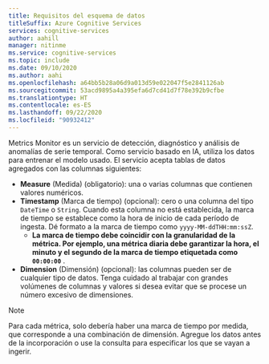 ```yaml
---
title: Requisitos del esquema de datos
titleSuffix: Azure Cognitive Services
services: cognitive-services
author: aahill
manager: nitinme
ms.service: cognitive-services
ms.topic: include
ms.date: 09/10/2020
ms.author: aahi
ms.openlocfilehash: a64bb5b28a06d9a013d59e022047f5e2841126ab
ms.sourcegitcommit: 53acd9895a4a395efa6d7cd41d7f78e392b9cfbe
ms.translationtype: HT
ms.contentlocale: es-ES
ms.lasthandoff: 09/22/2020
ms.locfileid: "90932412"
---
```

Metrics Monitor es un servicio de detección, diagnóstico y análisis de anomalías de serie temporal. Como servicio basado en IA, utiliza los datos para entrenar el modelo usado. El servicio acepta tablas de datos agregados con las columnas siguientes:

* **Measure** (Medida) (obligatorio): una o varias columnas que contienen valores numéricos.
* **Timestamp** (Marca de tiempo) (opcional): cero o una columna del tipo `DateTime` o `String`. Cuando esta columna no está establecida, la marca de tiempo se establece como la hora de inicio de cada período de ingesta. Dé formato a la marca de tiempo como `yyyy-MM-ddTHH:mm:ssZ`. 
  * **La marca de tiempo debe coincidir con la granularidad de la métrica. Por ejemplo, una métrica diaria debe garantizar la hora, el minuto y el segundo de la marca de tiempo etiquetada como `00:00:00`** .
* **Dimension** (Dimensión) (opcional): las columnas pueden ser de cualquier tipo de datos. Tenga cuidado al trabajar con grandes volúmenes de columnas y valores si desea evitar que se procese un número excesivo de dimensiones.

> [!Note]
> Para cada métrica, solo debería haber una marca de tiempo por medida, que corresponde a una combinación de dimensión. Agregue los datos antes de la incorporación o use la consulta para especificar los que se vayan a ingerir.